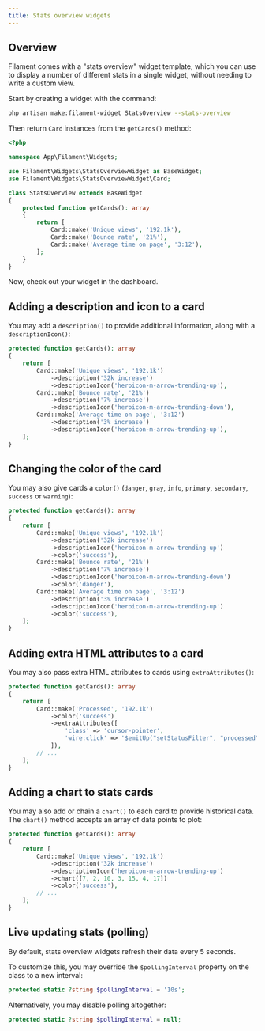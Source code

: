```yaml
---
title: Stats overview widgets
---
```


## Overview

Filament comes with a "stats overview" widget template, which you can use to display a number of different stats in a single widget, without needing to write a custom view.

Start by creating a widget with the command:

```bash
php artisan make:filament-widget StatsOverview --stats-overview
```

Then return `Card` instances from the `getCards()` method:

```php
<?php

namespace App\Filament\Widgets;

use Filament\Widgets\StatsOverviewWidget as BaseWidget;
use Filament\Widgets\StatsOverviewWidget\Card;

class StatsOverview extends BaseWidget
{
    protected function getCards(): array
    {
        return [
            Card::make('Unique views', '192.1k'),
            Card::make('Bounce rate', '21%'),
            Card::make('Average time on page', '3:12'),
        ];
    }
}
```

Now, check out your widget in the dashboard.

## Adding a description and icon to a card

You may add a `description()` to provide additional information, along with a `descriptionIcon()`:

```php
protected function getCards(): array
{
    return [
        Card::make('Unique views', '192.1k')
            ->description('32k increase')
            ->descriptionIcon('heroicon-m-arrow-trending-up'),
        Card::make('Bounce rate', '21%')
            ->description('7% increase')
            ->descriptionIcon('heroicon-m-arrow-trending-down'),
        Card::make('Average time on page', '3:12')
            ->description('3% increase')
            ->descriptionIcon('heroicon-m-arrow-trending-up'),
    ];
}
```

## Changing the color of the card

You may also give cards a `color()` (`danger`, `gray`, `info`, `primary`, `secondary`, `success` or `warning`):

```php
protected function getCards(): array
{
    return [
        Card::make('Unique views', '192.1k')
            ->description('32k increase')
            ->descriptionIcon('heroicon-m-arrow-trending-up')
            ->color('success'),
        Card::make('Bounce rate', '21%')
            ->description('7% increase')
            ->descriptionIcon('heroicon-m-arrow-trending-down')
            ->color('danger'),
        Card::make('Average time on page', '3:12')
            ->description('3% increase')
            ->descriptionIcon('heroicon-m-arrow-trending-up')
            ->color('success'),
    ];
}
```

## Adding extra HTML attributes to a card

You may also pass extra HTML attributes to cards using `extraAttributes()`:

```php
protected function getCards(): array
{
    return [
        Card::make('Processed', '192.1k')
            ->color('success')
            ->extraAttributes([
                'class' => 'cursor-pointer',
                'wire:click' => '$emitUp("setStatusFilter", "processed")',
            ]),
        // ...
    ];
}
```

## Adding a chart to stats cards

You may also add or chain a `chart()` to each card to provide historical data. The `chart()` method accepts an array of data points to plot:

```php
protected function getCards(): array
{
    return [
        Card::make('Unique views', '192.1k')
            ->description('32k increase')
            ->descriptionIcon('heroicon-m-arrow-trending-up')
            ->chart([7, 2, 10, 3, 15, 4, 17])
            ->color('success'),
        // ...
    ];
}
```

## Live updating stats (polling)

By default, stats overview widgets refresh their data every 5 seconds.

To customize this, you may override the `$pollingInterval` property on the class to a new interval:

```php
protected static ?string $pollingInterval = '10s';
```

Alternatively, you may disable polling altogether:

```php
protected static ?string $pollingInterval = null;
```
